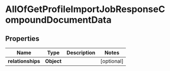 # AllOfGetProfileImportJobResponseCompoundDocumentData

## Properties
Name | Type | Description | Notes
------------ | ------------- | ------------- | -------------
**relationships** | **Object** |  |  [optional]
